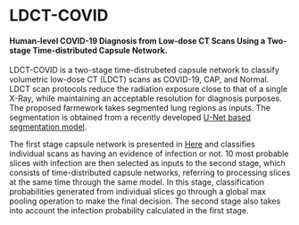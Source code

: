 # LDCT-COVID
<h4>Human-level COVID-19 Diagnosis from Low-dose CT Scans Using a Two-stage Time-distributed Capsule Network.</h4>

LDCT-COVID is a two-stage time-distrubeted capsule network to classify volumetric low-dose CT (LDCT) scans as COVID-19, CAP, and Normal. LDCT scan protocols reduce the radiation exposure close to that of a single X-Ray, while maintaining an acceptable resolution for diagnosis purposes. The proposed farmework takes segmented lung regions as inputs. The segmentation is obtained from a recently developed <a href="https://github.com/JoHof/lungmask"> U-Net based segmentation model</a>.

The first stage capsule network is presented in <a href="https://github.com/ShahinSHH/CT-CAPS"> Here</a> and classifies individual scans as having an evidence of infection or not. 10 most probable slices with infection are then selected as inputs to the second stage, which consists of time-distributed capsule networks, referring to processing slices at the same time through the same model. In this stage, classification probabilities generated from individual slices go through a global max pooling operation to make the final decision. The second stage also takes into account the infection probability calculated in the first stage.
